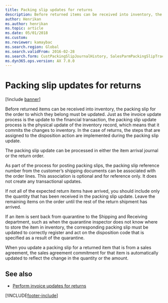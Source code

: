 ```yaml
---
title: Packing slip updates for returns  
description: Before returned items can be received into inventory, the packing slip for the order to which they belong must be updated.
author: Henrikan
ms.author: henrikan
ms.topic: article
ms.date: 05/01/2018
ms.custom: 
ms.reviewer: kamaybac
ms.search.region: Global
ms.search.validFrom: 2016-02-28
ms.search.form: CustPackingSlipJournalHistory, SalesParmPackingSlipTrackingInformation
ms.dyn365.ops.version: AX 7.0.0
---
```


# Packing slip updates for returns  

[!include [banner](../includes/banner.md)]

Before returned items can be received into inventory, the packing slip for the order to which they belong must be updated. Just as the invoice update process is the update to the financial transaction, the packing slip update process is the physical update of the inventory record, which means that it commits the changes to inventory. In the case of returns, the steps that are assigned to the disposition action are implemented during the packing slip update.

The packing slip update can be processed in either the item arrival journal or the return order.

As part of the process for posting packing slips, the packing slip reference number from the customer’s shipping documents can be associated with the order lines. This association is optional and for reference only. It does not create any transactional updates.

If not all of the expected return items have arrived, you should include only the quantity that has been received in the packing slip update. Leave the remaining items on the order until the rest of the return shipment has arrived.

If an item is sent back from quarantine to the Shipping and Receiving department, such as when the quarantine inspector does not know where to store the item in inventory, the corresponding packing slip must be updated to correctly register and act on the disposition code that is specified as a result of the quarantine.

When you update a packing slip for a returned item that is from a sales agreement, the sales agreement commitment for that item is automatically updated to reflect the change in the quantity or the amount. 

## See also

- [Perform invoice updates for returns](perform-invoice-updates-for-returns.md)

[!INCLUDE[footer-include](../../includes/footer-banner.md)]